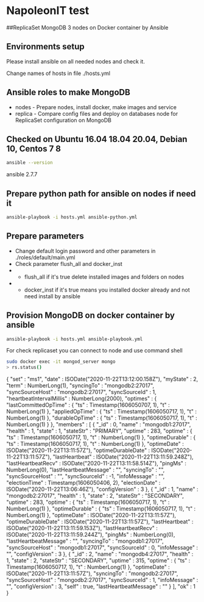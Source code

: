 # NapoleonIT test 
##ReplicaSet MongoDB 3 nodes on Docker container by Ansible

## Environments setup
Please install ansible on all needed nodes and check it.

Change names of hosts in file ./hosts.yml

## Ansible roles to make MongoDB
* nodes - Prepare nodes, install docker, make images and service
* replica - Compare config files and deploy on databases node for ReplicaSet configuration on MongoDB

## Checked on Ubuntu 16.04 18.04 20.04, Debian 10, Centos 7 8
```sh
ansible --version
```
ansible 2.7.7

## Prepare python path for ansible on nodes if need it
```sh 
ansible-playbook -i hosts.yml ansible-python.yml
```
Prepare parameters
---
* Change default login password and other parameters in ./roles/default/main.yml
* Check parameter flush_all and docker_inst
* - flush_all if it's true delete installed images and folders on nodes
* - docker_inst if it's true means you installed docker already and not need install by ansible

Provision MongoDB on docker container by ansible
---

```sh
ansible-playbook -i hosts.yml ansible-playbook.yml
```

For check replicaset you can connect to node and use command shell
```sh
sudo docker exec -it mongod_server mongo
> rs.status()
```
{
        "set" : "ms1",
        "date" : ISODate("2020-11-22T13:12:00.158Z"),
        "myState" : 2,
        "term" : NumberLong(1),
        "syncingTo" : "mongodb2:27017",
        "syncSourceHost" : "mongodb2:27017",
        "syncSourceId" : 1,
        "heartbeatIntervalMillis" : NumberLong(2000),
        "optimes" : {
                "lastCommittedOpTime" : {
                        "ts" : Timestamp(1606050707, 1),
                        "t" : NumberLong(1)
                },
                "appliedOpTime" : {
                        "ts" : Timestamp(1606050717, 1),
                        "t" : NumberLong(1)
                },
                "durableOpTime" : {
                        "ts" : Timestamp(1606050717, 1),
                        "t" : NumberLong(1)
                }
        },
        "members" : [
                {
                        "_id" : 0,
                        "name" : "mongodb1:27017",
                        "health" : 1,
                        "state" : 1,
                        "stateStr" : "PRIMARY",
                        "uptime" : 283,
                        "optime" : {
                                "ts" : Timestamp(1606050717, 1),
                                "t" : NumberLong(1)
                        },
                        "optimeDurable" : {
                                "ts" : Timestamp(1606050717, 1),
                               "t" : NumberLong(1)
                        },
                        "optimeDate" : ISODate("2020-11-22T13:11:57Z"),
                        "optimeDurableDate" : ISODate("2020-11-22T13:11:57Z"),
                        "lastHeartbeat" : ISODate("2020-11-22T13:11:59.248Z"),
                        "lastHeartbeatRecv" : ISODate("2020-11-22T13:11:58.514Z"),
                        "pingMs" : NumberLong(0),
                        "lastHeartbeatMessage" : "",
                        "syncingTo" : "",
                        "syncSourceHost" : "",
                        "syncSourceId" : -1,
                        "infoMessage" : "",
                        "electionTime" : Timestamp(1606050406, 2),
                        "electionDate" : ISODate("2020-11-22T13:06:46Z"),
                        "configVersion" : 3
                },
                {
                        "_id" : 1,
                        "name" : "mongodb2:27017",
                        "health" : 1,
                        "state" : 2,
                        "stateStr" : "SECONDARY",
                        "uptime" : 283,
                        "optime" : {
                                "ts" : Timestamp(1606050717, 1),
                                "t" : NumberLong(1)
                        },
                        "optimeDurable" : {
                                "ts" : Timestamp(1606050717, 1),
                                "t" : NumberLong(1)
                        },
                        "optimeDate" : ISODate("2020-11-22T13:11:57Z"),
                        "optimeDurableDate" : ISODate("2020-11-22T13:11:57Z"),
                        "lastHeartbeat" : ISODate("2020-11-22T13:11:59.153Z"),
                        "lastHeartbeatRecv" : ISODate("2020-11-22T13:11:59.244Z"),
                        "pingMs" : NumberLong(0),
                        "lastHeartbeatMessage" : "",
                        "syncingTo" : "mongodb1:27017",
                        "syncSourceHost" : "mongodb1:27017",
                        "syncSourceId" : 0,
                        "infoMessage" : "",
                        "configVersion" : 3
                },
                {
                        "_id" : 2,
                        "name" : "mongodb4:27017",
                        "health" : 1,
                        "state" : 2,
                        "stateStr" : "SECONDARY",
                        "uptime" : 315,
                        "optime" : {
                                "ts" : Timestamp(1606050717, 1),
                                "t" : NumberLong(1)
                        },
                        "optimeDate" : ISODate("2020-11-22T13:11:57Z"),
                        "syncingTo" : "mongodb2:27017",
                        "syncSourceHost" : "mongodb2:27017",
                        "syncSourceId" : 1,
                        "infoMessage" : "",
                        "configVersion" : 3,
                        "self" : true,
                        "lastHeartbeatMessage" : ""
                }
        ],
        "ok" : 1
}
